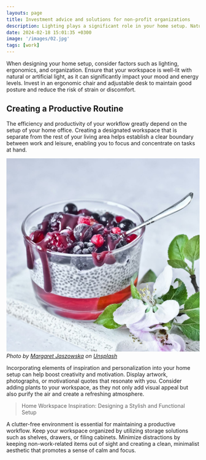 ```yaml
---
layouts: page
title: Investment advice and solutions for non-profit organizations
description: Lighting plays a significant role in your home setup. Natural light is ideal, as it not only improves visibility but also has a positive impact on mood and well-being. Position your desk near a window or invest in high-quality artificial lighting to create environment.
date: 2024-02-18 15:01:35 +0300
image: '/images/02.jpg'
tags: [work]
---
```


When designing your home setup, consider factors such as lighting, ergonomics, and organization. Ensure that your workspace is well-lit with natural or artificial light, as it can significantly impact your mood and energy levels. Invest in an ergonomic chair and adjustable desk to maintain good posture and reduce the risk of strain or discomfort.

## Creating a Productive Routine

The efficiency and productivity of your workflow greatly depend on the setup of your home office. Creating a designated workspace that is separate from the rest of your living area helps establish a clear boundary between work and leisure, enabling you to focus and concentrate on tasks at hand.

![Lunch](/images/02-1.jpg)
*Photo by [Margaret Jaszowska](https://unsplash.com/photos/strawberry-and-blackberry-in-clear-glass-cup-J6xedtSvAMU) on [Unsplash](https://unsplash.com/)*

Incorporating elements of inspiration and personalization into your home setup can help boost creativity and motivation. Display artwork, photographs, or motivational quotes that resonate with you. Consider adding plants to your workspace, as they not only add visual appeal but also purify the air and create a refreshing atmosphere.

> Home Workspace Inspiration: Designing a Stylish and Functional Setup

A clutter-free environment is essential for maintaining a productive workflow. Keep your workspace organized by utilizing storage solutions such as shelves, drawers, or filing cabinets. Minimize distractions by keeping non-work-related items out of sight and creating a clean, minimalist aesthetic that promotes a sense of calm and focus.